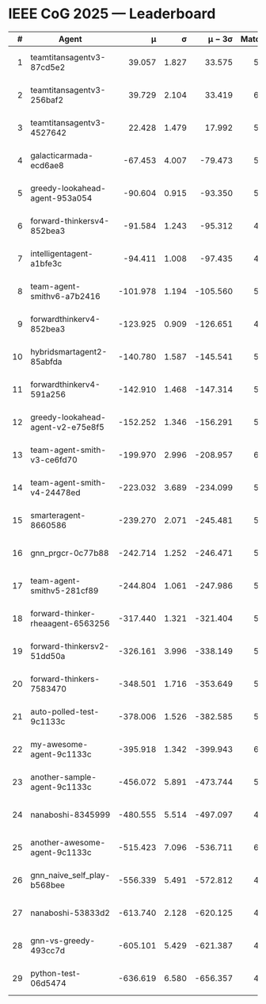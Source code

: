# IEEE CoG 2025 — Leaderboard

| # | Agent | μ | σ | μ − 3σ | Matches | Updated |
|---:|---|---:|---:|---:|---:|---|
| 1 | teamtitansagentv3-87cd5e2 | 39.057 | 1.827 | 33.575 | 5832 | 2025-08-19 08:56 |
| 2 | teamtitansagentv3-256baf2 | 39.729 | 2.104 | 33.419 | 6048 | 2025-08-19 08:56 |
| 3 | teamtitansagentv3-4527642 | 22.428 | 1.479 | 17.992 | 5656 | 2025-08-19 08:56 |
| 4 | galacticarmada-ecd6ae8 | -67.453 | 4.007 | -79.473 | 5840 | 2025-08-19 08:56 |
| 5 | greedy-lookahead-agent-953a054 | -90.604 | 0.915 | -93.350 | 5508 | 2025-08-19 08:56 |
| 6 | forward-thinkersv4-852bea3 | -91.584 | 1.243 | -95.312 | 4969 | 2025-08-19 08:56 |
| 7 | intelligentagent-a1bfe3c | -94.411 | 1.008 | -97.435 | 4636 | 2025-08-19 08:56 |
| 8 | team-agent-smithv6-a7b2416 | -101.978 | 1.194 | -105.560 | 5700 | 2025-08-19 08:56 |
| 9 | forwardthinkerv4-852bea3 | -123.925 | 0.909 | -126.651 | 4676 | 2025-08-19 08:56 |
| 10 | hybridsmartagent2-85abfda | -140.780 | 1.587 | -145.541 | 5430 | 2025-08-19 08:56 |
| 11 | forwardthinkerv4-591a256 | -142.910 | 1.468 | -147.314 | 5135 | 2025-08-19 08:56 |
| 12 | greedy-lookahead-agent-v2-e75e8f5 | -152.252 | 1.346 | -156.291 | 5908 | 2025-08-19 08:56 |
| 13 | team-agent-smith-v3-ce6fd70 | -199.970 | 2.996 | -208.957 | 6306 | 2025-08-19 08:56 |
| 14 | team-agent-smith-v4-24478ed | -223.032 | 3.689 | -234.099 | 5986 | 2025-08-19 08:56 |
| 15 | smarteragent-8660586 | -239.270 | 2.071 | -245.481 | 5040 | 2025-08-19 08:56 |
| 16 | gnn_prgcr-0c77b88 | -242.714 | 1.252 | -246.471 | 5590 | 2025-08-19 08:56 |
| 17 | team-agent-smithv5-281cf89 | -244.804 | 1.061 | -247.986 | 5940 | 2025-08-19 08:56 |
| 18 | forward-thinker-rheaagent-6563256 | -317.440 | 1.321 | -321.404 | 5302 | 2025-08-19 08:56 |
| 19 | forward-thinkersv2-51dd50a | -326.161 | 3.996 | -338.149 | 5982 | 2025-08-19 08:56 |
| 20 | forward-thinkers-7583470 | -348.501 | 1.716 | -353.649 | 5280 | 2025-08-19 08:56 |
| 21 | auto-polled-test-9c1133c | -378.006 | 1.526 | -382.585 | 5440 | 2025-08-19 08:56 |
| 22 | my-awesome-agent-9c1133c | -395.918 | 1.342 | -399.943 | 6140 | 2025-08-19 08:56 |
| 23 | another-sample-agent-9c1133c | -456.072 | 5.891 | -473.744 | 5780 | 2025-08-19 08:56 |
| 24 | nanaboshi-8345999 | -480.555 | 5.514 | -497.097 | 4920 | 2025-08-19 08:56 |
| 25 | another-awesome-agent-9c1133c | -515.423 | 7.096 | -536.711 | 6380 | 2025-08-19 08:56 |
| 26 | gnn_naive_self_play-b568bee | -556.339 | 5.491 | -572.812 | 4720 | 2025-08-19 08:56 |
| 27 | nanaboshi-53833d2 | -613.740 | 2.128 | -620.125 | 4340 | 2025-08-19 08:56 |
| 28 | gnn-vs-greedy-493cc7d | -605.101 | 5.429 | -621.387 | 4840 | 2025-08-19 08:56 |
| 29 | python-test-06d5474 | -636.619 | 6.580 | -656.357 | 4710 | 2025-08-19 08:56 |
